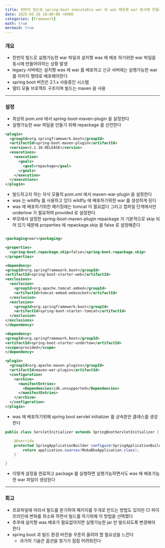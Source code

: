 ```yaml
---
title: 한번의 빌드로 spring-boot executable war 와 was 배포용 war 동시에 만들기
date: 2025-03-26 19:00:00 +0900
categories: [Framework]
math: true
mermaid: true
---
```


### 개요 
- 한번의 빌드로 실행가능한 war 파일과 설치형 was 에 배포 하기위한 war 파일을 동시에 만들어야하는 상황 발생  
- legacy 서버에는 설치형 was 에 war 를 배포하고 신규 서버에는 실행가능한 war 를 이미지 형태로 배포해야한다  
- spring boot 버전은 2.1.x 사용중인 시스템 
- 멀티 모듈 브로젝트 구조이며 빌드는 maven 을 사용 

--- 

### 설정 
- 최상위 pom.xml 에서 spring-boot-maven-plugin 을 설정한다
- 실행가능한 war 파일을 만들기 위해 repackage 를 선언한다 
```xml
<plugin>
  <groupId>org.springframework.boot</groupId>
  <artifactId>spring-boot-maven-plugin</artifactId>
  <version>2.1.10.RELEASE</version>
  <executions>
    <execution>
      <goals>
        <goal>repackage</goal>
      </goals>
    </execution>
  </executions>
</plugin>
```

- 빌드하고자 하는 자식 모듈의 pom.xml 에서 maven-war-plugin 을 설정한다
- was 는 wildfly 를 사용하고 있다 wildfly 에 배포하기위한 war 를 생성하게 된다
- was 에 배포하기위한 패키징에는 tomcat 이 필요없다 그리고 컴파일 단계에서만 undertow 가 필요하여 provided 로 설정한다
- 부모에서 설정한 spring-boot-maven-plugin repackage 가 기본적으로 skip 되어 있기 때문에 properties 에 repackage.skip 을 false 로 설정해준다
```xml

<packaging>war</packaging>

<properties>
  <spring-boot.repackage.skip>false</spring-boot.repackage.skip>
</properties>

<dependency>
<groupId>org.springframework.boot</groupId>
<artifactId>spring-boot-starter-web</artifactId>
<exclusions>
  <exclusion>
    <groupId>org.apache.tomcat.embed</groupId>
    <artifactId>tomcat-embed-websocket</artifactId>
  </exclusion>
  <exclusion>
    <groupId>org.springframework.boot</groupId>
    <artifactId>spring-boot-starter-tomcat</artifactId>
  </exclusion>
</exclusions>
</dependency>

<dependency>
<groupId>org.springframework.boot</groupId>
<artifactId>spring-boot-starter-undertow</artifactId>
<scope>provided</scope>
</dependency>

<plugin>
  <groupId>org.apache.maven.plugins</groupId>
  <artifactId>maven-war-plugin</artifactId>
  <configuration>
    <archive>
      <manifestEntries>
        <Dependencies>jdk.unsupported</Dependencies>
      </manifestEntries>
    </archive>
  </configuration>
</plugin>

```

- was 에 배포하기위해 spring boot servlet initializer 를 상속받은 클래스를 생성한다
```java
public class ServletInitializer extends SpringBootServletInitializer {

	@Override
	protected SpringApplicationBuilder configure(SpringApplicationBuilder application) {
		return application.sources(MokaBbsApplication.class);
	}

}
```

- 이렇게 설정을 완료하고 package 를 실행하면 실행가능하면서도 was 에 배포가능한 war 파일이 생성된다 

--- 

### 회고 
- 프로파일에 따라서 빌드를 분기하여 패키지를 두개로 만드는 방법도 있지만 CI 파이프라인에 변화를 최소화 하면서 빌드를 하기위해 이 방법을 선택했다
- 추후에 설치형 was 배포가 필요없어지면 실행가능한 jar 만 빌드되도록 변경해야 한다 
- spring boot 과 빌드 환경 버전을 꾸준히 올려야 할 필요성을 느낀다 
  - 과거의 기술은 옵션을 찾기가 점점 어려워진다 
